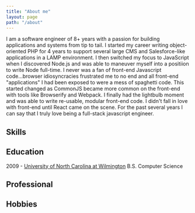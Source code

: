 ```yaml
---
title: "About me"
layout: page
path: "/about"
---
```

I am a software engineer of 8+ years with a passion for building applications and systems from tip to tail.  I started my career writing object-oriented PHP for 4 years to support several large CMS and Salesforce-like applications in a LAMP environment. I then switched my focus to JavaScript when I discovered Node.js and was able to maneuver myself into a positiion to write Node full-time. I never was a fan of front-end Javascript code...browser idiosyncracies frustrated me to no end and all front-end "applications" I had been exposed to were a mess of spaghetti code.  This started changed as CommonJS became more common on the front-end with tools like Browserify and Webpack. I finally had the lightbulb moment and was able to write re-usable, modular front-end code. I didn't fall in love with front-end until React came on the scene. For the past several years I can say that I truly love being a full-stack javascript engineer.

## Skills

## Education

2009 - [University of North Carolina at Wilmington](http://uncw.edu/)
B.S. Computer Science

## Professional

## Hobbies
